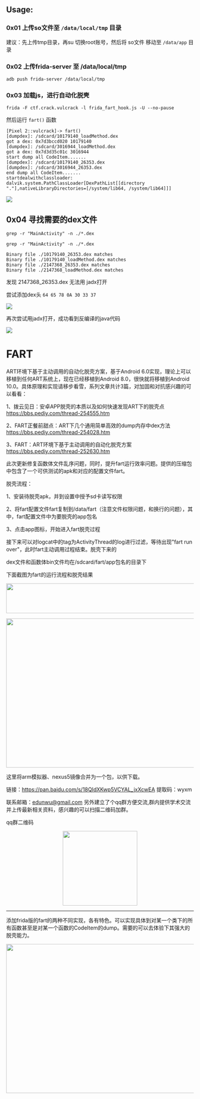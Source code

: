 ## Usage:

### 0x01 上传so文件至 `/data/local/tmp` 目录

建议：先上传tmp目录，再su 切换root账号，然后将 so文件 移动至 `/data/app` 目录

### 0x02 上传frida-server 至 /data/local/tmp

`adb push frida-server /data/local/tmp`

### 0x03 加载js，进行自动化脱壳

`frida -F ctf.crack.vulcrack -l frida_fart_hook.js -U --no-pause`

然后运行 `fart()`  函数

```
[Pixel 2::vulcrack]-> fart()
[dumpdex]: /sdcard/10179140_loadMethod.dex
got a dex: 0x7d3bccd020 10179140
[dumpdex]: /sdcard/3016944_loadMethod.dex
got a dex: 0x7d3d35c01c 3016944
start dump all CodeItem.......
[dumpdex]: /sdcard/10179140_26353.dex
[dumpdex]: /sdcard/3016944_26353.dex
end dump all CodeItem.......
startdealwithclassloader: dalvik.system.PathClassLoader[DexPathList[[directory "."],nativeLibraryDirectories=[/system/lib64, /system/lib64]]]
```
![](./fart.png)

## 0x04 寻找需要的dex文件
`grep -r "MainActivity" -n ./*.dex`

```
grep -r "MainActivity" -n ./*.dex

Binary file ./10179140_26353.dex matches
Binary file ./10179140_loadMethod.dex matches
Binary file ./2147368_26353.dex matches
Binary file ./2147368_loadMethod.dex matches
```
发现 2147368_26353.dex 无法用 jadx打开

尝试添加dex头 `64 65 78 0A 30 33 37`

![](./dex.png)

再次尝试用jadx打开，成功看到反编译的java代码

![](./dex_fix.png)


# FART
ART环境下基于主动调用的自动化脱壳方案，基于Android 6.0实现，理论上可以移植到任何ART系统上，现在已经移植到Android 8.0，很快就将移植到Android 10.0。具体原理和实现请移步看雪，系列文章共计3篇，对加固和对抗感兴趣的可以看看：


1、拨云见日：安卓APP脱壳的本质以及如何快速发现ART下的脱壳点 https://bbs.pediy.com/thread-254555.htm


2、FART正餐前甜点：ART下几个通用简单高效的dump内存中dex方法 https://bbs.pediy.com/thread-254028.htm


3、FART：ART环境下基于主动调用的自动化脱壳方案 https://bbs.pediy.com/thread-252630.htm


 此次更新修复函数体文件乱序问题，同时，提升fart运行效率问题。提供的压缩包中包含了一个可供测试的apk和对应的配置文件fart。
 
 脱壳流程：
 
 1、安装待脱壳apk，并到设置中授予sd卡读写权限
 
 
 2、将fart配置文件fart复制到/data/fart（注意文件权限问题，和换行的问题），其中，fart配置文件中为要脱壳的app包名
 
 
 3、点击app图标，开始进入fart脱壳过程
 
 
 接下来可以对logcat中的tag为ActivityThread的log进行过滤，等待出现"fart run over"，此时fart主动调用过程结束。脱壳下来的
 
 dex文件和函数体bin文件均在/sdcard/fart/app包名的目录下
 
 
 下面截图为fart的运行流程和脱壳结果
 
 <p align="center">
  <img width="600" height="80" src="https://github.com/hanbinglengyue/img/blob/master/logcat.JPG">
</p>
 
 
<p align="center">
  <img width="600" height="400" src="https://github.com/hanbinglengyue/img/blob/master/fartresult.JPG">
</p>

这里将arm模拟器、nexus5镜像合并为一个包，以供下载。


链接：https://pan.baidu.com/s/18QIdXKwp5VCYAL_jxXcwEA 
提取码：wyxm 


联系邮箱：edunwu@gmail.com 另外建立了个qq群方便交流,群内提供学术交流并上传最新相关资料，感兴趣的可以扫描二维码加群。

qq群二维码
<p align="center">
  <img width="200" height="200" src="https://github.com/hanbinglengyue/img/blob/master/qq.JPG">
</p>

--------------------------------------------------------------------------------------------------
添加frida版的fart的两种不同实现，各有特色。可以实现具体到对某一个类下的所有函数甚至是对某一个函数的CodeItem的dump。需要的可以去体验下其强大的脱壳能力。
<p align="center">
  <img width="600" height="400" src="https://github.com/hanbinglengyue/img/blob/master/frida-fart.png">
</p>

